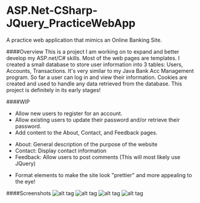 # ASP.Net-CSharp-JQuery_PracticeWebApp
A practice web application that mimics an Online Banking Site.

####Overview
This is a project I am working on to expand and better develop my ASP.net/C# skills. Most of the web pages are templates. I created a small
 database to store user information into 3 tables: Users, Accounts, Transactions. It's very similar to my Java Bank Acc Management program. So 
 far a user can log in and view their information. Cookies are created and used to handle any data retrieved from the database. This project is 
 definitely in its early stages! 
 
####WIP
 * Allow new users to register for an account.
 * Allow existing users to update their password and/or retrieve their password.
 * Add content to the About, Contact, and Feedback pages.
  - About: General description of the purpose of the website
  - Contact: Display contact information
  - Feedback: Allow users to post comments (This will most likely use JQuery)
* Format elements to make the site look "prettier" and more appealing to the eye!
  
####Screenshots
![alt tag](https://lh3.googleusercontent.com/lt6wXkHoQsCPV2FzVZlDjo1u95xUpEcB0nMElG1HJeI=w863-h934-no)
![alt tag](https://lh3.googleusercontent.com/a9218scPcidHBrSWTBVU0vPTiCp5sFu6zRuSj4HPG9k=w863-h934-no)
![alt tag](https://lh3.googleusercontent.com/cpMSyKO5iyR0Xc9OnuwQeBvtuJkRFxuco0H4YLRJKWU=w863-h934-no)
![alt tag](https://lh3.googleusercontent.com/YbH6Gc2QpJA06GAdmD-gfTIW2IhKlq8OtjflLcA-Aps=w863-h934-no)

